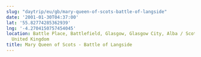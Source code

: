 ```yaml
---
slug: "daytrip/eu/gb/mary-queen-of-scots-battle-of-langside"
date: '2001-01-30T04:37:00'
lat: '55.82774285362939'
lng: '-4.2704150757454045'
location: Battle Place, Battlefield, Glasgow, Glasgow City, Alba / Scotland, G42 9UA,
  United Kingdom
title: Mary Queen of Scots - Battle of Langside
---
```



